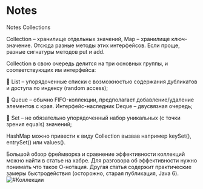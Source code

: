 # Notes
Notes Collections

Collection – хранилище отдельных значений, Map – хранилище ключ-значение.
Отсюда разные методы этих интерфейсов. Если проще, разные сигнатуры методов put и add.

Collection в свою очередь делится на три основных группы, и соответствующих им интерфейса:

🔘 List – упорядоченные списки с возможностью содержания дубликатов и доступа по индексу (random access);

🔘 Queue – обычно FIFO-коллекции, предполагает добавление/удаление элементов с края.
Интерфейс-наследник Deque – двусвязная очередь;

🔘 Set – не обязательно упорядоченный набор уникальных (с точки зрения equals) значений;

HashMap можно привести к виду Collection вызвав например keySet(), entrySet() или values().

Большой обзор фреймворка и сравнение эффективности коллекций можно найти в статье на хабре. Для разговора об эффективности нужно понимать что такое О-нотация.
Другая статья содержит практические замеры быстродействия (осторожно, старая публикация, Java 6).
![#Коллекции](https://images.app.goo.gl/iLktawNpxjsJCDbM6)
